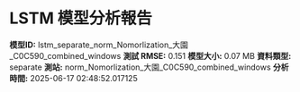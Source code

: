# LSTM 模型分析報告
**模型ID:** lstm_separate_norm_Nomorlization_大園_C0C590_combined_windows
**測試 RMSE:** 0.151
**模型大小:** 0.07 MB
**資料類型:** separate
**測站:** norm_Nomorlization_大園_C0C590_combined_windows
**分析時間:** 2025-06-17 02:48:52.017125
